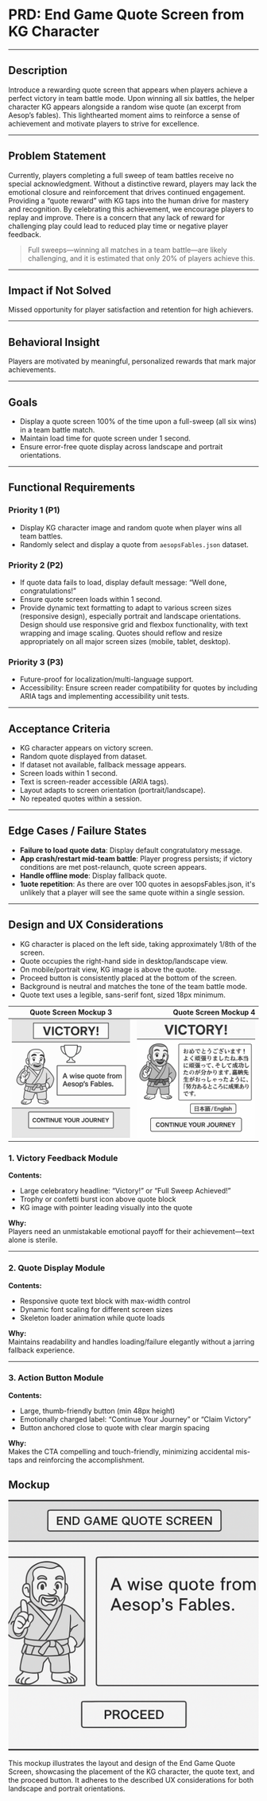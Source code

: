 # PRD: End Game Quote Screen from KG Character

---

## Description

Introduce a rewarding quote screen that appears when players achieve a perfect victory in team battle mode. Upon winning all six battles, the helper character KG appears alongside a random wise quote (an excerpt from Aesop’s fables). This lighthearted moment aims to reinforce a sense of achievement and motivate players to strive for excellence.

---

## Problem Statement

Currently, players completing a full sweep of team battles receive no special acknowledgment. Without a distinctive reward, players may lack the emotional closure and reinforcement that drives continued engagement. Providing a “quote reward” with KG taps into the human drive for mastery and recognition. By celebrating this achievement, we encourage players to replay and improve. There is a concern that any lack of reward for challenging play could lead to reduced play time or negative player feedback.

> Full sweeps—winning all matches in a team battle—are likely challenging, and it is estimated that only 20% of players achieve this.

---

## Impact if Not Solved

Missed opportunity for player satisfaction and retention for high achievers.

---

## Behavioral Insight

Players are motivated by meaningful, personalized rewards that mark major achievements.

---

## Goals

- Display a quote screen 100% of the time upon a full-sweep (all six wins) in a team battle match.
- Maintain load time for quote screen under 1 second.
- Ensure error-free quote display across landscape and portrait orientations.

---

## Functional Requirements

### Priority 1 (P1)

- Display KG character image and random quote when player wins all team battles.
- Randomly select and display a quote from `aesopsFables.json` dataset.

### Priority 2 (P2)

- If quote data fails to load, display default message: “Well done, congratulations!”
- Ensure quote screen loads within 1 second.
- Provide dynamic text formatting to adapt to various screen sizes (responsive design), especially portrait and landscape orientations. Design should use responsive grid and flexbox functionality, with text wrapping and image scaling. Quotes should reflow and resize appropriately on all major screen sizes (mobile, tablet, desktop).

### Priority 3 (P3)

- Future-proof for localization/multi-language support.
- Accessibility: Ensure screen reader compatibility for quotes by including ARIA tags and implementing accessibility unit tests.

---

## Acceptance Criteria

- KG character appears on victory screen.
- Random quote displayed from dataset.
- If dataset not available, fallback message appears.
- Screen loads within 1 second.
- Text is screen-reader accessible (ARIA tags).
- Layout adapts to screen orientation (portrait/landscape).
- No repeated quotes within a session.

---

## Edge Cases / Failure States

- **Failure to load quote data**: Display default congratulatory message.
- **App crash/restart mid-team battle**: Player progress persists; if victory conditions are met post-relaunch, quote screen appears.
- **Handle offline mode**: Display fallback quote.
- **1uote repetition**: As there are over 100 quotes in aesopsFables.json, it's unlikely that a player will see the same quote within a single session.

---

## Design and UX Considerations

- KG character is placed on the left side, taking approximately 1/8th of the screen.
- Quote occupies the right-hand side in desktop/landscape view.
- On mobile/portrait view, KG image is above the quote.
- Proceed button is consistently placed at the bottom of the screen.
- Background is neutral and matches the tone of the team battle mode.
- Quote text uses a legible, sans-serif font, sized 18px minimum.

| **Quote Screen Mockup 3**                                        |                                        **Quote Screen Mockup 4** |
| ---------------------------------------------------------------- | ---------------------------------------------------------------: |
| ![Quote Screen Mockup 3](/design/mockups/mockupQuoteScreen3.png) | ![Quote Screen Mockup 4](/design/mockups/mockupQuoteScreen4.png) |

### 1. Victory Feedback Module

**Contents:**

- Large celebratory headline: “Victory!” or “Full Sweep Achieved!”
- Trophy or confetti burst icon above quote block
- KG image with pointer leading visually into the quote

**Why:**  
Players need an unmistakable emotional payoff for their achievement—text alone is sterile.

---

### 2. Quote Display Module

**Contents:**

- Responsive quote text block with max-width control
- Dynamic font scaling for different screen sizes
- Skeleton loader animation while quote loads

**Why:**  
Maintains readability and handles loading/failure elegantly without a jarring fallback experience.

---

### 3. Action Button Module

**Contents:**

- Large, thumb-friendly button (min 48px height)
- Emotionally charged label: “Continue Your Journey” or “Claim Victory”
- Button anchored close to quote with clear margin spacing

**Why:**  
Makes the CTA compelling and touch-friendly, minimizing accidental mis-taps and reinforcing the accomplishment.

## Mockup

![End Game Quote Screen Mockup](/design/mockups/mockupQuoteScreen1.png)

This mockup illustrates the layout and design of the End Game Quote Screen, showcasing the placement of the KG character, the quote text, and the proceed button. It adheres to the described UX considerations for both landscape and portrait orientations.
